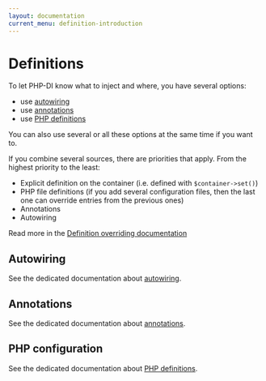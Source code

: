 ```yaml
---
layout: documentation
current_menu: definition-introduction
---
```


# Definitions

To let PHP-DI know what to inject and where, you have several options:

- use [autowiring](autowiring.md)
- use [annotations](annotations.md)
- use [PHP definitions](php-definitions.md)

You can also use several or all these options at the same time if you want to.

If you combine several sources, there are priorities that apply. From the highest priority to the least:

- Explicit definition on the container (i.e. defined with `$container->set()`)
- PHP file definitions (if you add several configuration files, then the last one can override entries from the previous ones)
- Annotations
- Autowiring

Read more in the [Definition overriding documentation](definition-overriding.md)


## Autowiring

See the dedicated documentation about [autowiring](autowiring.md).

## Annotations

See the dedicated documentation about [annotations](annotations.md).

## PHP configuration

See the dedicated documentation about [PHP definitions](php-definitions.md).

